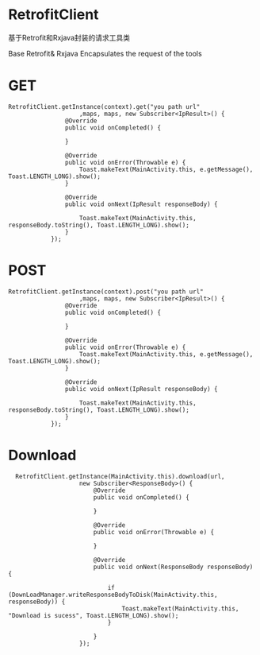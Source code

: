 # RetrofitClient
基于Retrofit和Rxjava封装的请求工具类 

Base Retrofit& Rxjava Encapsulates the request of the tools

# GET

    RetrofitClient.getInstance(context).get("you path url"
                        ,maps, maps, new Subscriber<IpResult>() {
                    @Override
                    public void onCompleted() {

                    }

                    @Override
                    public void onError(Throwable e) {
                        Toast.makeText(MainActivity.this, e.getMessage(), Toast.LENGTH_LONG).show();
                    }

                    @Override
                    public void onNext(IpResult responseBody) {

                        Toast.makeText(MainActivity.this, responseBody.toString(), Toast.LENGTH_LONG).show();
                    }
                });


# POST

    RetrofitClient.getInstance(context).post("you path url"
                        ,maps, maps, new Subscriber<IpResult>() {
                    @Override
                    public void onCompleted() {

                    }

                    @Override
                    public void onError(Throwable e) {
                        Toast.makeText(MainActivity.this, e.getMessage(), Toast.LENGTH_LONG).show();
                    }

                    @Override
                    public void onNext(IpResult responseBody) {

                        Toast.makeText(MainActivity.this, responseBody.toString(), Toast.LENGTH_LONG).show();
                    }
                });
                
# Download   

      RetrofitClient.getInstance(MainActivity.this).download(url,
                        new Subscriber<ResponseBody>() {
                            @Override
                            public void onCompleted() {

                            }

                            @Override
                            public void onError(Throwable e) {

                            }

                            @Override
                            public void onNext(ResponseBody responseBody) {

                                if (DownLoadManager.writeResponseBodyToDisk(MainActivity.this, responseBody)) {
                                    Toast.makeText(MainActivity.this, "Download is sucess", Toast.LENGTH_LONG).show();
                                }

                            }
                        });
